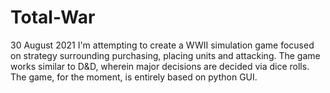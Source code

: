 # Total-War

30 August 2021
I'm attempting to create a WWII simulation game focused on strategy surrounding purchasing, placing units and attacking. The game works similar to D&D, wherein major decisions are decided via dice rolls. The game, for the moment, is entirely based on python GUI. 
